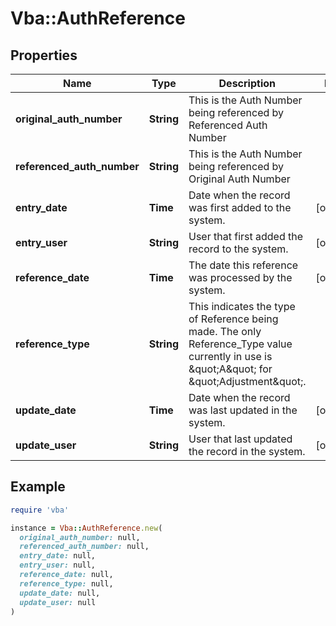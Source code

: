 # Vba::AuthReference

## Properties

| Name | Type | Description | Notes |
| ---- | ---- | ----------- | ----- |
| **original_auth_number** | **String** | This is the Auth Number being referenced by Referenced Auth Number |  |
| **referenced_auth_number** | **String** | This is the Auth Number being referenced by Original Auth Number |  |
| **entry_date** | **Time** | Date when the record was first added to the system. | [optional] |
| **entry_user** | **String** | User that first added the record to the system. | [optional] |
| **reference_date** | **Time** | The date this reference was processed by the system. | [optional] |
| **reference_type** | **String** | This indicates the type of Reference being made. The only Reference_Type value currently in use is \&quot;A\&quot; for \&quot;Adjustment\&quot;. |  |
| **update_date** | **Time** | Date when the record was last updated in the system. | [optional] |
| **update_user** | **String** | User that last updated the record in the system. | [optional] |

## Example

```ruby
require 'vba'

instance = Vba::AuthReference.new(
  original_auth_number: null,
  referenced_auth_number: null,
  entry_date: null,
  entry_user: null,
  reference_date: null,
  reference_type: null,
  update_date: null,
  update_user: null
)
```

